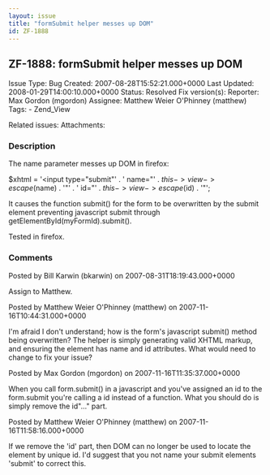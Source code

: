 ```yaml
---
layout: issue
title: "formSubmit helper messes up DOM"
id: ZF-1888
---
```


ZF-1888: formSubmit helper messes up DOM
----------------------------------------

 Issue Type: Bug Created: 2007-08-28T15:52:21.000+0000 Last Updated: 2008-01-29T14:00:10.000+0000 Status: Resolved Fix version(s): 
 Reporter:  Max Gordon (mgordon)  Assignee:  Matthew Weier O'Phinney (matthew)  Tags: - Zend\_View
 
 Related issues: 
 Attachments: 
### Description

The name parameter messes up DOM in firefox:

$xhtml = '<input type="submit"' . ' name="' . $this->view->escape($name) . '"' . ' id="' . $this->view->escape($id) . '"';

It causes the function submit() for the form to be overwritten by the submit element preventing javascript submit through getElementById(myFormId).submit().

Tested in firefox.

 

 

### Comments

Posted by Bill Karwin (bkarwin) on 2007-08-31T18:19:43.000+0000

Assign to Matthew.

 

 

Posted by Matthew Weier O'Phinney (matthew) on 2007-11-16T10:44:31.000+0000

I'm afraid I don't understand; how is the form's javascript submit() method being overwritten? The helper is simply generating valid XHTML markup, and ensuring the element has name and id attributes. What would need to change to fix your issue?

 

 

Posted by Max Gordon (mgordon) on 2007-11-16T11:35:37.000+0000

When you call form.submit() in a javascript and you've assigned an id to the form.submit you're calling a id instead of a function. What you should do is simply remove the id"..." part.

 

 

Posted by Matthew Weier O'Phinney (matthew) on 2007-11-16T11:58:16.000+0000

If we remove the 'id' part, then DOM can no longer be used to locate the element by unique id. I'd suggest that you not name your submit elements 'submit' to correct this.

 

 
